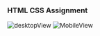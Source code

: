 ### HTML CSS Assignment

![desktopView](https://github.com/dharmit27/HtmlCssPractice/blob/master/Screenshots/Desktop%20View.jpeg)
![MobileView](https://github.com/dharmit27/HtmlCssPractice/blob/master/Screenshots/Mobile%20View.jpeg)